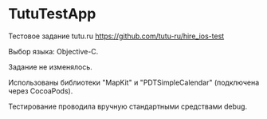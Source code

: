 # TutuTestApp
Тестовое задание tutu.ru 
https://github.com/tutu-ru/hire_ios-test

Выбор языка: Objective-C.

Задание не изменялось. 

Использованы библиотеки "MapKit" и "PDTSimpleCalendar" (подключена через CocoaPods).

Тестирование проводила вручную стандартными средствами debug.
